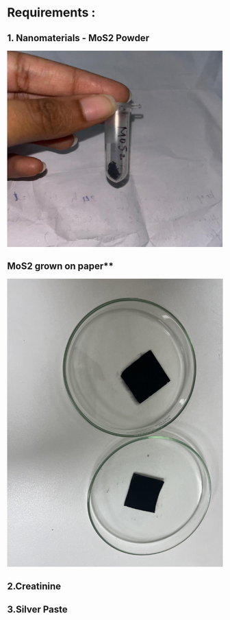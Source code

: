 # Requirements :

## 1. Nanomaterials - MoS2 Powder

![image alt](https://github.com/sanasayeeda142003/PROJ3999-V3/blob/f8f5379b97e0e9a06a124b69aca51a3c3c439a6f/mxene%20powder.png)

## MoS2 grown on paper**

![image alt](https://github.com/sanasayeeda142003/PROJ3999-V3/blob/769016f615d19c6324b6ec4eb7fc235bd5237720/IMG_0630.jpeg)

## 2.Creatinine

## 3.Silver Paste
